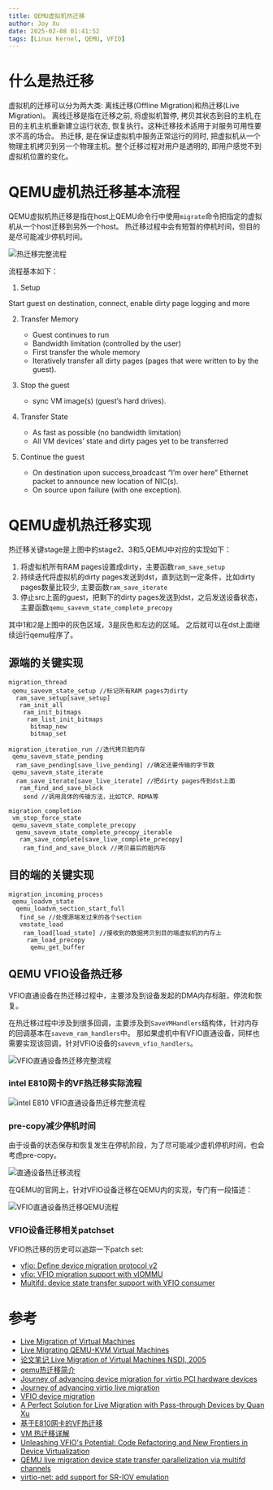 ```yaml
---
title: QEMU虚拟机热迁移
author: Joy Xu
date: 2025-02-08 01:41:52
tags: [Linux Kernel, QEMU, VFIO]
---
```


# 什么是热迁移

虚拟机的迁移可以分为两大类: 离线迁移(Offline Migration)和热迁移(Live Migration)。
离线迁移是指在迁移之前, 将虚拟机暂停, 拷贝其状态到目的主机,在目的主机主机重新建立运行状态, 恢复执行。这种迁移技术适用于对服务可用性要求不高的场合。
热迁移, 是在保证虚拟机中服务正常运行的同时, 把虚拟机从一个物理主机拷贝到另一个物理主机。整个迁移过程对用户是透明的, 即用户感觉不到虚拟机位置的变化。

# QEMU虚机热迁移基本流程

QEMU虚拟机热迁移是指在host上QEMU命令行中使用`migrate`命令把指定的虚拟机从一个host迁移到另外一个host。
热迁移过程中会有短暂的停机时间，但目的是尽可能减少停机时间。

![热迁移完整流程](/images/qemu_live_migration_big_picture.png)

流程基本如下：

1. Setup

Start guest on destination, connect, enable dirty page logging and more

2. Transfer Memory
	* Guest continues to run
	* Bandwidth limitation (controlled by the user)
	* First transfer the whole memory
	* Iteratively transfer all dirty pages (pages that were written to by the guest).

3. Stop the guest
	* sync VM image(s) (guest’s hard drives).

4. Transfer State
	* As fast as possible (no bandwidth limitation)
	* All VM devices’ state and dirty pages yet to be transferred

5. Continue the guest
	* On destination upon success,broadcast “I’m over here” Ethernet packet to announce new location of NIC(s).
	* On source upon failure (with one exception).

# QEMU虚机热迁移实现

热迁移关键stage是上图中的stage2、3和5,QEMU中对应的实现如下：

1. 将虚拟机所有RAM pages设置成dirty，主要函数`ram_save_setup`
2. 持续迭代将虚拟机的dirty pages发送到dst，直到达到一定条件，比如dirty pages数量比较少, 主要函数`ram_save_iterate`
3. 停止src上面的guest，把剩下的dirty pages发送到dst，之后发送设备状态，主要函数`qemu_savevm_state_complete_precopy`

其中1和2是上图中的灰色区域，3是灰色和左边的区域。
之后就可以在dst上面继续运行qemu程序了。

## 源端的关键实现

	migration_thread
	 qemu_savevm_state_setup //标记所有RAM pages为dirty
	  ram_save_setup[save_setup]
	   ram_init_all
	    ram_init_bitmaps
	     ram_list_init_bitmaps
	      bitmap_new
	      bitmap_set

	migration_iteration_run //迭代拷贝脏内存
	 qemu_savevm_state_pending
	  ram_save_pending[save_live_pending] //确定还要传输的字节数
	 qemu_savevm_state_iterate
	  ram_save_iterate[save_live_iterate] //把dirty pages传到dst上面
	   ram_find_and_save_block
	    send //调用具体的传输方法，比如TCP、RDMA等

	migration_completion
	 vm_stop_force_state
	 qemu_savevm_state_complete_precopy
	  qemu_savevm_state_complete_precopy_iterable
	   ram_save_complete[save_live_complete_precopy]
	    ram_find_and_save_block //拷贝最后的脏内存

## 目的端的关键实现

	migration_incoming_process
	 qemu_loadvm_state 
	  qemu_loadvm_section_start_full
	   find_se //处理源端发过来的各个section
	   vmstate_load
	    ram_load[load_state] //接收到的数据拷贝到目的端虚拟机的内存上
	     ram_load_precopy
	      qemu_get_buffer

## QEMU VFIO设备热迁移

VFIO直通设备在热迁移过程中，主要涉及到设备发起的DMA内存标脏，停流和恢复。

在热迁移过程中涉及到很多回调，主要涉及到`SaveVMHandlers`结构体，针对内存的回调基本在`savevm_ram_handlers`中。
那如果虚机中有VFIO直通设备，同样也需要实现该回调，针对VFIO设备的`savevm_vfio_handlers`。

![VFIO直通设备热迁移完整流程](/images/qemu_live_migration_big_picture_vfio.png)

### intel E810网卡的VF热迁移实际流程

![intel E810 VFIO直通设备热迁移完整流程](/images/qemu_live_migration_vfio_e810.png)

### pre-copy减少停机时间

由于设备的状态保存和恢复发生在停机阶段，为了尽可能减少虚机停机时间，也会考虑pre-copy。

![直通设备热迁移流程](/images/qemu_live_migration_vfio_qemu2.png)

在QEMU的官网上，针对VFIO设备迁移在QEMU内的实现，专门有一段描述：

![VFIO直通设备热迁移QEMU流程](/images/qemu_live_migration_vfio_qemu.png)

### VFIO设备迁移相关patchset

VFIO热迁移的历史可以追踪一下patch set:
* [vfio: Define device migration protocol v2](https://patchwork.kernel.org/project/netdevbpf/patch/20220220095716.153757-10-yishaih@nvidia.com/#24749543)
* [vfio: VFIO migration support with vIOMMU](https://lore.kernel.org/all/20230622214845.3980-1-joao.m.martins@oracle.com/)
* [Multifd: device state transfer support with VFIO consumer](https://lore.kernel.org/all/cover.1738171076.git.maciej.szmigiero@oracle.com/)

# 参考

* [Live Migration of Virtual Machines](https://dl.acm.org/doi/abs/10.5555/1251203.1251223#core-collateral-purchase-access)
* [Live Migrating QEMU-KVM Virtual Machines](https://developers.redhat.com/blog/2015/03/24/live-migrating-qemu-kvm-virtual-machines)
* [论文笔记 Live Migration of Virtual Machines NSDI, 2005](https://www.cnblogs.com/yuquanlaobo/archive/2013/01/17/2863040.html)
* [qemu热迁移简介](https://terenceli.github.io/%E6%8A%80%E6%9C%AF/2018/03/01/qemu-live-migration)
* [Journey of advancing device migration for virtio PCI hardware devices](https://netdevconf.info/0x18/docs/netdev-0x18-paper22-talk-paper.pdf)
* [Journey of advancing virtio live migration](https://netdevconf.info/0x18/docs/netdev-0x18-paper22-talk-slides/virtio-live-migratation-slides.pdf)
* [VFIO device migration](https://www.qemu.org/docs/master/devel/migration/vfio.html)
* [A Perfect Solution for Live Migration with Pass-through Devices by Quan Xu](https://liujunming.top/2022/05/21/A-Perfect-Solution-for-Live-Migration-with-Pass-through-Devices-by-Quan-Xu/)
* [基于E810网卡的VF热迁移](https://liujunming.top/2023/10/05/%E5%9F%BA%E4%BA%8EE810%E7%BD%91%E5%8D%A1%E7%9A%84VF%E7%83%AD%E8%BF%81%E7%A7%BB/)
* [VM 热迁移详解](https://cshuo.top/2016/09/10/live_migration/)
* [Unleashing VFIO's Potential: Code Refactoring and New Frontiers in Device Virtualization](https://kvm-forum.qemu.org/2024/KVM_Forum_2024_-_VFIO_5LSTtyJ.pdf)
* [QEMU live migration device state transfer parallelization via multifd channels](https://kvm-forum.qemu.org/2024/kvm-forum-2024-multifd-device-state-transfer_3K5EQIG.pdf)
* [virtio-net: add support for SR-IOV emulation](https://kvm-forum.qemu.org/2024/Unleashing_SR-IOV_on_Virtual_Machines_qSX9OJ9.pdf)
